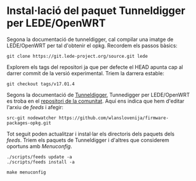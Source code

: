 # Instal·lació del paquet Tunneldigger per LEDE/OpenWRT

Segona la documentació de tunneldigger, cal compilar una imatge de LEDE/OpenWRT per tal d'obtenir el opkg. Recordem els passos bàsics:
```
git clone https://git.lede-project.org/source.git lede
```
Explorem els tags del repositori ja que per defecte el HEAD apunta cap al darrer commit de la versió experimental. Triem la darrera estable:
```
git checkout tags/v17.01.4
```
Segons la documentació de [Tunneldigger](https://github.com/wlanslovenija/tunneldigger), Tunnedigger per LEDE/OpenWRT es troba en el [repositori de la comunitat](https://github.com/wlanslovenija/firmware-packages-opkg). Aquí ens indica que hem d'editar l'arxiu de *feeds* i afegir:
```
src-git nodewatcher https://github.com/wlanslovenija/firmware-packages-opkg.git
```
Tot seguit poden actualitzar i instal·lar els directoris dels paquets dels *feeds*. Triem els paquets de Tunneldigger i d'altres que considerem oportuns amb *Menuconfig*.
```
./scripts/feeds update -a
./scripts/feeds install -a

make menuconfig
```
